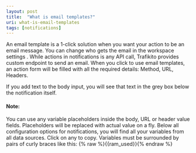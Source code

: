 ```yaml
---
layout: post
title:  "What is email templates?"
uri: what-is-email-templates
tags: [notifications]
---
```


<p>
    An email template is a 1-click solution when you want your action to be an email message. You can change who gets
    the email in the workspace settings <!--[link-how-to & about it]-->.
    While actions in notifications is any API call, Trafikito provides custom endpoint to send an email. When you click
    to use email templates, an action form will be filled with all the required details: Method, URL, Headers. <!-- An email
    you will receive will be something like this:-->
</p>

<!--more-->

<!-- // todo image -->

<p>
    If you add text to the body input, you will see that text in the grey box below the notification itself.
</p>

<h4>Note:</h4>

<p>
    You can use any variable placeholders inside the body, URL or header value fields. Placeholders will be replaced
    with actual value on a fly. Below all configuration options for notifications, you will find all your variables from
    all data sources. Click on any to copy. Variables must be surrounded by pairs of curly braces like this:
    <span class="t-code">{% raw %}{{ram_used}}{% endraw %}</span>
</p>